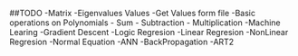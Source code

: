 
##TODO
  -Matrix
    -Eigenvalues Values
    -Get Values form file
  -Basic operations on Polynomials
    - Sum
    - Subtraction
    - Multiplication
  -Machine Learing
    -Gradient Descent 
      -Logic Regresion
      -Linear Regresion
      -NonLinear Regresion
    -Normal Equation
  -ANN
    -BackPropagation
    -ART2
  
    